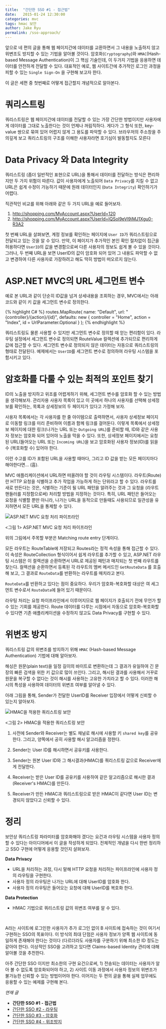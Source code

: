 ```yaml
---
title:  "간단한 SSO #1 - 접근법"
date:   2015-01-24 12:30:00
categories: mvc
tags: hmac 보안
author: Jake Ryu
permalink: /sso-approach/
---
```


앞으로 네 편의 글을 통해 웹 페이지간에 데이터를 교환하면서 그 내용을 노출하지 않고 위변조도 방지할 수 있는 기법을 알아볼 것이다. 암호화(`Cryptography`)와 `HMAC`(Hash-based Message Authentication)이 그 핵심 기술인데, 이 두가지 기법을 응용하면 데이터를 안전하게 전달할 수 있다. 대표적인 예로, 웹 사이트간에 추가적인 로그인 과정을 피할 수 있는 `Single Sign-On` 을 구현해 보고자 한다. 

이 글은 세편 중 첫번째로 어떻게 접근할지 개념적으로 알아본다. 


# 쿼리스트링

쿼리스트링은 웹 페이지간에 데이터를 전달할 수 있는 가장 간단한 방법이지만 사용자에게 데이터를 그대로 노출한다는 것이 언제나 꺼림직하다. 게다가 그 형식 또한, key-value 쌍으로 묶여 있어 어렵지 않게 그 용도를 파악할 수 있다. 브라우저의 주소창을 주의깊게 보고 쿼리스트링의 구조를 이해한 사용자라면 호기심이 발동할지도 모른다

# Data Privacy 와 Data Integrity

쿼리스트링 (좀더 일반적인 표현으로 URL)을 통해서 데이터를 전달하는 방식은 편리하지만 두 가지 위험이 따른다. 값이 사용자에게 노출되어 `Data Privacy`를 지킬 수 없고 URL은 쉽게 수정이 가능하기 때문에 원래 데이터인지 (`Data Integrity`) 확인하기가 어렵다. 

직관적인 비교를 위해 아래와 같은 두 가지 URL을 예로 들어보자. 

1. http://shopping.com/MyAccount.aspx?UserId=120
2. http://shopping.com/MyAccount.aspx?UserId=lQSol9eVl9iMJ1Xgu0-R3A2

첫 번째 URL을 살펴보면, 계정 정보를 확인하는 페이지에 `User ID`가 쿼리스트링으로 전달되고 있는 것을 알 수 있다. 만약, 이 페이지가 추가적인 본인 확인 절차없이 접근을 허용하다면 `UserID`의 값을 변경함으로써 다른 사용자의 정보도 쉽게 볼 수 있을 것이다. 그러나, 두 번째 URL을 보면 UserID의 값이 암호화 되어 있어 그 내용도 파악할 수 없고 변경하여 다른 사용자로 가장하려고 해도 딱히 방법이 떠오르지 않는다. 

# ASP.NET MVC의 URL 세그먼트 변수 

예로 본 URL과 같이 단순히 ID값을 넘겨 상세내용을 조회하는 경우, MVC에서는 아래 코드와 같이 키 값을 세그먼트 변수로 정의한다. 

{% highlight C# %}
routes.MapRoute(
            name: "Default",
            url: "{controller}/{action}/{id}",
            defaults: new { controller = "Home", action = "Index", id = UrlParameter.Optional }
        );
{% endhighlight %}

쿼리스트링도 물론 사용할 수 있지만 세그먼트 변수로 정의할 때 얻는 편리함이 있다. 라우팅 설정에서 세그먼트 변수로 정의되면 RouteValue 컬렉션에 추가되므로 편리하게 값에 접근할 수 있다. 세그먼트 변수로 정의되지 않은 데이터는 자동으로  쿼리스트링의 형태로 전달된다. 예제에서는 `UserID`를 세그먼트 변수로 정의하여 라우팅 시스템을 포함시키고 있다.

# 암호화를 다룰 수 있는 최적의 포인트 찾기

ID의 노출을 방지하고 위조를 어렵게하기 위해, 세그먼트 변수를 암호화 할 수 있는 방법을 생각해보자. 관리자용 사용자  목록이 있고 이 곳에서 하나의 사용자를 선택해 상세정보를 확인하는, 목록과 상세정보의 두 페이지가 있다고 가정해 보자. 

사용자 목록에서는 각 사용자를 한 줄 아이템으로 출력하면서, 사용자 상세정보 페이지로 이동할 링크를 미리 준비하여 이름과 함께 링크를 걸어둔다. 이렇게 목록에서 상세정보 페이지에 대한 링크(나가는 URL 또는 `Outgoing URL`)를 준비할 때, ID와 같은 사용자 정보는 암호화 되어 있어야 노출을 막을 수 있다. 또한, 상세정보 페이지에서는 요청된 URL(들어오는 URL 또는 `Incoming URL`)을 보고 암호화된 사용자 정보(ID)를 읽을 수 (복호화할 수) 있어야 한다. 

이런 수고를 ID가 포함된 URL을 사용할 때마다, 그리고 ID 값을 받는 모든 페이지마다 해야한다면... (흠). 

MVC 애플리케이션에서 URL하면 떠올려야 할 것이 라우팅 시스템이다. 라우트(Route)란 HTTP 요청을 식별하고 추가 작업을 가능하게 하는 단위라고 할 수 있다. 라우트를 새로 만든다는 것은, 식별하는 기준이 될 URL 패턴을 알려주는 것과 그 요청을 (라우트 핸들러를 지정함으로써) 처리할 방법을 지정하는 것이다. 특히, URL 패턴은 들어오는 요청을 식별할 뿐만 아니라, 나가는 URL을 동적으로 만들때도 사용되므로 일관성을 유지하면서 모든 URL을 통제할 수 있다. 

![ASP.NET MVC 요청 처리 파이프라인](/assets/mvc/mvc-request-pipeline.png)

<그림 1> ASP.NET MVC 요청 처리 파이프라인

위의 그림에서 주목할 부분은 Matching route entry 단계이다.

모든 라우트는 RouteTable에 저장되고 Routes라는 정적 속성을 통해 접근할 수 있다. 이 속성은 RouteCollection 형식이어서 쉽게 라우트를 추가할 수 있고, ASP.NET 라우팅 시스템은 이 컬렉션을 순환하면서 URL로 제공된 패턴과 매치되는 첫 번째 라우트를 찾는다. 컬렉션을 순환하면서 등록된 각 라우트의 멤버 메서드인 `GetRouteData` 를 호출해 보고, 그 결과로  `RouteData`를 반환하는 라우트를 매치라고 본다.

`RouteData`를 반환하고 있다는 점이 중요하다. 우리가 암호화-복호화할 대상은 여 세그먼트 변수로서 `RouteData`에 들어 있기 때문이다. 

라우팅 처리는 요청 파이프라인에서 이루어지므로 웹 페이지가 호출되기 전에 무언가 할 수 있는 기회를 제공한다. Route 데이터를 다루는 시점에서 자동으로 암호화-복호화할 수 있다면 기존 애플리케이션을 수정하지 않고도 Data Privacy를 구현할 수 있다.  

# 위변조 방지

쿼리스트링 값의 위변조를 방지하기 위해 `HMAC` (Hash-based Message Authentication) 기법에 대해 알아보자.

해싱은 원문(plain text)을 일정 길이의 바이트로 변환하는데 그 결과가 유일하여 긴 문장의 빠른 검색을 위한 키 값으로 많이 쓰인다. 그리고, 해시된 결과를 사용해서 거꾸로 원문을 복구할 수 없다는 것이 해시를 사용하는 고유한 가치라고 할 수 있다. 이러한 해시의 특성을 사용하여 데이터의 위변조 여부를 알아낼 수 있다. 

아래 그림을 통해, Sender가 전달한 UserID를 Receiver 입장에서 어떻게 신뢰할 수 있는지 알아보자. 

![HMAC을 적용한 쿼리스트링 보안](/assets/mvc/hmac.png)

<그림 2> HMAC을 적용한 쿼리스트링 보안

1. 사전에 Sender와 Receiver는 별도 채널로 해시에 사용할 키 `shared key`를 공유한다. 그리고, 양쪽에서 공히 사용할 해시 알고리즘을 정한다.

2. Sender는 User ID를 해시하면서 공유키를 사용한다.

3. Sender는 원본 User ID와 그 해시결과(HMAC)를 쿼리스트링 값으로 Receiver에게 전달한다.

4. Receiver는 받은 User ID를 공유키를 사용하여 같은 알고리즘으로 해시한 결과(Receiver's HMAC)를 만든다.

5. Receiver가 만든 HMAC과 쿼리스트링으로 받은 HMAC이 같다면 User ID는 변경되지 않았다고 신뢰할 수 있다. 


# 정리

보안상 쿼리스트링 파라미터를 암호화해야 겠다는 요건과 라우팅 시스템을 사용자 정의할 수 있다는 아이디어에서 이 글을 작성하게 되었다. 전체적인 개념을 다시 한번 정리하고 SSO 구현에 어떻게 응용할 것인지 살펴보자. 

**Data Privacy**

- URL을 처리하는 과정, 다시 말해 HTTP 요청을 처리하는 파이프라인에 사용자 정의 라우팅을 구현한다.
- 사용자 정의 라우팅은 나가는 URL에 대해 UserID를 암호화 한다.
- 사용자 정의 라우팅은 들어오는 요청에 대해 UserID를 복호화 한다.

**Data Protection**

- HMAC 기법으로 쿼리스트링 값의 위변조 여부를 알 수 있다.

<br />

A라는 사이트에 로그인한 사용자가 추가 로그인 없이 B 사이트에 접속하는 것이 여기서 구현하는 SSO의 목표이다. 이 방식의 최대 단점은 사용자 정보가 양쪽 웹 사이트에 동일하게 존재해야 한다는 것이다 (다르더라도 사용자를 구분하기 위해 최소한 ID 정도는 같아야 한다). 이상적인 SSO을 고려하고 있다면 Claims-based Identity 관리에 대해 알아볼 것을 추천한다.

아주 간단한 SSO 이지만 최소한의 구현 요건으로써, 1) 전송되는 데이터는 사용자가 알아 볼 수 없도록 암호화되어야 하고, 2) 사이트 이동 과정에서 사용자 정보의 위변조가 불가능한 신뢰할 수 있는 방법이어야 한다. 이어지는 두 편의 글을 통해 실제 업무에도 응용할 수 있는 예제를 구현해 본다.

*연재 글*

- **간단한 SSO #1 - 접근법**
- [간단한 SSO #2 - 라우팅](/sso-routing/)
- [간단한 SSO #3 - 암호화](/sso-encryption/)
- [간단한 SSO #4 - 위조방지](/sso-hmac/)